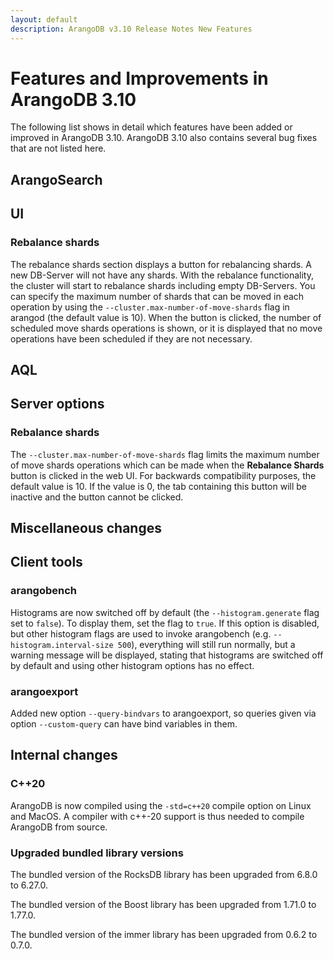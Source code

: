 ```yaml
---
layout: default
description: ArangoDB v3.10 Release Notes New Features
---
```

Features and Improvements in ArangoDB 3.10
==========================================

The following list shows in detail which features have been added or improved in
ArangoDB 3.10. ArangoDB 3.10 also contains several bug fixes that are not listed
here.

ArangoSearch
------------



UI
--

### Rebalance shards

The rebalance shards section displays a button for rebalancing shards. A new DB-Server will not have any shards. With the rebalance functionality, 
the cluster will start to rebalance shards including empty DB-Servers. You can specify the maximum number of shards that can be 
moved in each operation by using the `--cluster.max-number-of-move-shards` flag in arangod (the default value is 10).
When the button is clicked, the number of scheduled move shards operations is shown, or it is displayed that 
no move operations have been scheduled if they are not necessary.


AQL
---



Server options
--------------

### Rebalance shards

The `--cluster.max-number-of-move-shards` flag limits the maximum number of move shards operations which can be made when the **Rebalance Shards** button is clicked in the web UI. For backwards compatibility purposes, the default value is 10. If the value is 0, the tab containing this button will be inactive and the button cannot be clicked.


Miscellaneous changes
---------------------



Client tools
------------


### arangobench

Histograms are now switched off by default (the `--histogram.generate` flag set to `false`). To display them, set the flag to `true`.
If this option is disabled, but other histogram flags are used to invoke arangobench (e.g. `--histogram.interval-size 500`), everything will still run normally, but a warning message will be displayed, stating that histograms are switched off by default and using other histogram options has no effect.


### arangoexport

Added new option `--query-bindvars` to arangoexport, so queries given via option `--custom-query` can have bind variables in them. 

Internal changes
----------------

### C++20 

ArangoDB is now compiled using the `-std=c++20` compile option on Linux and MacOS.
A compiler with c++-20 support is thus needed to compile ArangoDB from source.

### Upgraded bundled library versions

The bundled version of the RocksDB library has been upgraded from 6.8.0 to 6.27.0.

The bundled version of the Boost library has been upgraded from 1.71.0 to 1.77.0.

The bundled version of the immer library has been upgraded from 0.6.2 to 0.7.0.
